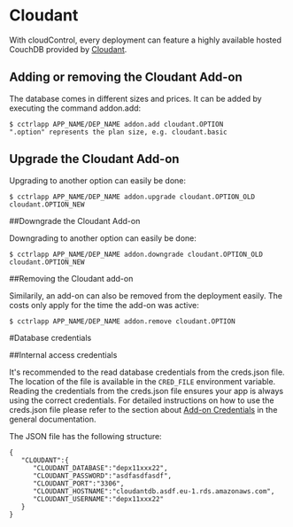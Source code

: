 # Cloudant

With cloudControl, every deployment can feature a highly available hosted CouchDB provided by [Cloudant](https://cloudant.com/).

## Adding or removing the Cloudant Add-on

The database comes in different sizes and prices. It can be added by executing the command addon.add:

~~~
$ cctrlapp APP_NAME/DEP_NAME addon.add cloudant.OPTION
".option" represents the plan size, e.g. cloudant.basic
~~~

## Upgrade the Cloudant Add-on

Upgrading to another option can easily be done:

~~~
$ cctrlapp APP_NAME/DEP_NAME addon.upgrade cloudant.OPTION_OLD cloudant.OPTION_NEW
~~~

##Downgrade the Cloudant Add-on

Downgrading to another option can easily be done:

~~~
$ cctrlapp APP_NAME/DEP_NAME addon.downgrade cloudant.OPTION_OLD cloudant.OPTION_NEW
~~~

##Removing the Cloudant add-on

Similarily, an add-on can also be removed from the deployment easily. The costs only apply for the time the add-on was active:

~~~
$ cctrlapp APP_NAME/DEP_NAME addon.remove cloudant.OPTION
~~~
#Database credentials

##Internal access credentials

It's recommended to the read database credentials from the creds.json file. The location of the file is available in the `CRED_FILE` environment variable. Reading the credentials from the creds.json file ensures your app is always using the correct credentials. For detailed instructions on how to use the creds.json file please refer to the section about [Add-on Credentials](https://www.cloudcontrol.com/dev-center/platform-documentation#add-on-credentials) in the general documentation.

The JSON file has the following structure:

~~~
{
   "CLOUDANT":{
      "CLOUDANT_DATABASE":"depx11xxx22",
      "CLOUDANT_PASSWORD":"asdfasdfasdf",
      "CLOUDANT_PORT":"3306",
      "CLOUDANT_HOSTNAME":"cloudantdb.asdf.eu-1.rds.amazonaws.com",
      "CLOUDANT_USERNAME":"depx11xxx22"
   }
}
~~~

